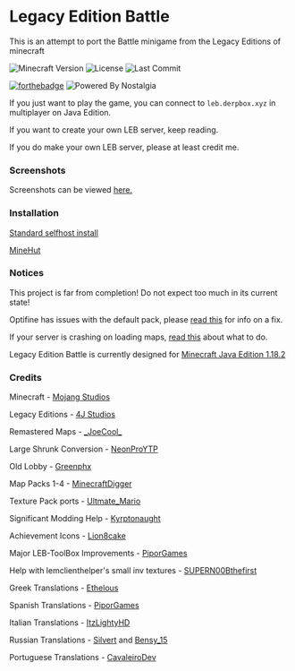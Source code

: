 # Legacy Edition Battle

This is an attempt to port the Battle minigame from the Legacy Editions of minecraft

![Minecraft Version](https://img.shields.io/badge/Minecraft-1.18.2-80ba42?style=for-the-badge) ![License](https://img.shields.io/github/license/DBTDerpbox/legacy-edition-battle?style=for-the-badge) ![Last Commit](https://img.shields.io/github/last-commit/dbtderpbox/legacy-edition-battle?style=for-the-badge)

[![forthebadge](https://forthebadge.com/images/badges/contains-tasty-spaghetti-code.svg)](https://forthebadge.com) ![Powered By Nostalgia](https://img.shields.io/badge/Powered_by-Nostalgia-e49454?style=for-the-badge)

If you just want to play the game, you can connect to `leb.derpbox.xyz` in multiplayer on Java Edition.

If you want to create your own LEB server, keep reading.

If you do make your own LEB server, please at least credit me.

### Screenshots
Screenshots can be viewed [here.](SCREENSHOTS.md)

### Installation

[Standard selfhost install](INSTALLATION.md)

[MineHut](INSTALLATION-MINEHUT.md)

### Notices

This project is far from completion! Do not expect too much in its current state!

Optifine has issues with the default pack, please [read this](https://github.com/DBTDerpbox/Legacy-Edition-Battle/issues/4) for info on a fix.

If your server is crashing on loading maps, [read this](https://github.com/DBTDerpbox/Legacy-Edition-Battle/issues/7) about what to do.

Legacy Edition Battle is currently designed for [Minecraft Java Edition 1.18.2](https://www.minecraft.net/en-us/article/minecraft-java-edition-1-18-2)

### Credits

Minecraft - [Mojang Studios](https://www.mojang.com)

Legacy Editions - [4J Studios](https://www.4jstudios.com/)

Remastered Maps - [\_JoeCool_](https://www.planetminecraft.com/member/_joecool_/)

Large Shrunk Conversion - [NeonProYTP](https://www.planetminecraft.com/member/neonproytp/)

Old Lobby - [Greenphx](https://www.youtube.com/watch?v=jS8_P9xmGKQ)

Map Packs 1-4 - [MinecraftDigger](https://www.youtube.com/c/MinecraftDigger/)

Texture Pack ports - [Ultmate_Mario](https://ultmatemario.wixsite.com/ultmatemario)

Significant Modding Help - [Kyrptonaught](https://github.com/kyrptonaught)

Achievement Icons - [Lion8cake](https://github.com/Lion8cake)

Major LEB-ToolBox Improvements - [PiporGames](https://github.com/PiporGames) 

Help with lemclienthelper's small inv textures - [SUPERN00Bthefirst](https://github.com/SUPERN00Bthefirst)

Greek Translations - [Ethelous](https://github.com/Ethelous)

Spanish Translations - [PiporGames](https://github.com/PiporGames)

Italian Translations - [ItzLightyHD](https://github.com/ItzLightyHD)

Russian Translations - [Silvert](https://steamcommunity.com/profiles/76561198877040901) and [Bensy_15](https://steamcommunity.com/profiles/76561198289263301/)

Portuguese Translations - [CavaleiroDev](https://twitter.com/CavaleiroDev)
